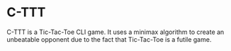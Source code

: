 # C-TTT
C-TTT is a Tic-Tac-Toe CLI game. It uses a minimax algorithm to create an unbeatable opponent due to the fact that Tic-Tac-Toe is a futile game.

